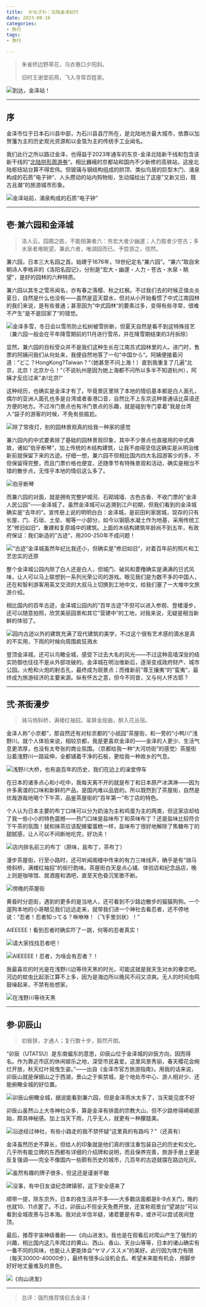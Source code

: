 ```yaml
---
title:  かなざわ：北陆金泽纪行
date: 2023-08-16
categories:
- 旅行
tags:
- 旅行

---
```


> 朱雀桥边野草花，乌衣巷口夕阳斜。
> 
> 
> 旧时王谢堂前燕，飞入寻常百姓家。
> 

![到达，金泽站！](https://raw.githubusercontent.com/DF-Master/yidapicbed/main/2023/202307/202307JPKNZW/202307JPKNZW00.jpg)


---

<!--more-->

## 序

金泽市位于日本石川县中部，为石川县县厅所在，是北陆地方最大城市，依靠以加贺藩为主的历史观光资源和以金箔为主的传统手工业闻名。

我们此行之所以路过金泽，也得益于2023年通车的东京-金泽北陆新干线和包含该新干线的”[北陆拱形周游券](https://www.westjr.co.jp/global/sc/ticket/hokuriku-arch-pass/)“。相比巍峨的京都站和国内不少新修的高铁站，这座北陆枢纽站台算不得宏伟。但玻璃与钢结构组成的拱顶、类似鸟居的巨型木门、涌泉构成的石质”电子钟“、人头攒动的站内购物街，生动描绘出了这座”又新又旧，既古且潮“的旅游城市形象。

![金泽站前，涌泉构成的石质“电子钟”](https://raw.githubusercontent.com/DF-Master/yidapicbed/main/2023/202307/202307JPKNZW/202307JPKNZW01.jpg)

---


## 壱·兼六园和金泽城

> 洛人云，园圃之胜，不能相兼者六：务宏大者少幽邃；人力胜者少苍古；多水泉者难眺望。兼此六者，唯湖园而已。予尝游之，信然。
> 

兼六园，日本三大名园之首。始建于1676年，19世纪定名“兼六园”。“兼六”取自宋朝诗人李格非的《洛阳名园记》，分别是“宏大・幽邃・人力・苍古・水泉・眺望”，是好的园林的六种特质。

兼六园以其冬之雪吊闻名，亦有春之落樱、秋之红枫。不过我们去的时候正值炎炎夏日，自然是什么也没有——虽然是蓝天碧水，但对从小开始看惯了中式江南园林的我们来说，是有些普通；甚至因为”中式园林“的要素过多，变得有些寻常，很难不产生”是不是回家了“的错觉。

![金泽多雪，冬日会以雪吊防止松树被雪折断，但夏天自然是看不到这特殊技艺（兼六园一般会在平年降雪期前的11月进行雪吊，并在降雪期结束的3月拆除）](https://raw.githubusercontent.com/DF-Master/yidapicbed/main/2023/202307/202307JPKNZW/202307JPKNZW02.jpg)

显然，兼六园的目标受众并不是我们这种生长在江南苏式园林里的人。进门时，售票的阿姨问我们从何处来，我便自然地答了一句”中国から“。阿姨便接着问道：”どこ？HongKong?Taiwan？“（她甚至不问上海！）直到我重复了几遍”北京，北京！北京から！“（不说杭州是因为她上海都不问所以多半不知道杭州），阿姨才反应过来”あ!北京!“

这种经历，也确实是金泽才有了。毕竟景区里除了本地的情侣基本都是白人面孔，偶尔的亚洲人面孔也多是台湾或者香港口音，自然比不上东京这种普通话比英语还方便的地方。不过冷门景点也有冷门景点的乐趣，就是碰到专门拿着”我是台湾人“袋子的游客的时候，不免有些尴尬。

![除了常夜灯，别的园林景观真的给我一种家的感觉](https://raw.githubusercontent.com/DF-Master/yidapicbed/main/2023/202307/202307JPKNZW/202307JPKNZW03.jpg)

兼六园内的中式要素除了基础的园林景观印象，其中不少景点也直接用的中式典故，诸如”伯牙断琴“，加上传统的木结构建筑，让我不由得坚信这确实是从明治维新前就保留下来的古迹。仔细一想，兼六园不但相比国内四大名园游客少的多，不但保留得完整，而且门票价格也便宜，还随季节有特殊景观和活动，确实是相当不错的散步点，无怪乎本地的情侣这么多了。

![伯牙断琴](https://raw.githubusercontent.com/DF-Master/yidapicbed/main/2023/202307/202307JPKNZW/202307JPKNZW04.jpg)

而兼六园的对面，就是拥有完整护城河、石砌城墙、古色古香、不收门票的”金泽人民公园“——金泽城了。虽然金泽城可以追溯到江户初期，但我们看到的金泽城确实是”去年的“。宣传册上说的明明白白：金泽城，是前田利家居城，现存的只有长屋、门、石垣、土垒、堀等一小部分，如今以钢筋水凝土作为地基，采用传统工艺”修旧如旧“，重建和复原城中的建筑。上面的木结构建筑年龄尚不到五年，有政府保证：我们新造的”古迹“，用200-250年不成问题！

![“古迹”金泽城虽然年纪比我还小，但确实是”修旧如旧“，对着百年前的照片和工艺忠实的还原](https://raw.githubusercontent.com/DF-Master/yidapicbed/main/2023/202307/202307JPKNZW/202307JPKNZW05.jpg)

整个金泽城公园内除了白人还是白人，但城门、破风和菱橹确实是满满的日式风味，让人可以马上联想到一系列光荣公司的游戏。眼见我们是为数不多的中国人，还在和智利游客用英文交流的大叔马上切换到工地中文，给我们塞了一大堆中文旅游介绍。

相比国内的百年古迹，金泽城公园内的”百年古迹“不但可以进入参观、登楼漫步，还可以随意拍照，欣赏美丽园景和其它”营建中“的工地，对我来说，无疑是相当新鲜的体验了。

![园内古迹以外的建筑充满了现代建筑的美学，不过这个很有艺术感的滴水是真的不实用，下雨的时候向周围疯狂溅水](https://raw.githubusercontent.com/DF-Master/yidapicbed/main/2023/202307/202307JPKNZW/202307JPKNZW06.jpg)


登顶金泽城，还可以鸟瞰全城，感受下过去大名的风光——不过这种高墙深垒的结实防御也往往不是从外部攻破的。金泽城在明治维新后，逐渐变成政府财产、城市公园。火枪和火炮的射击孔，最终成为观景点；而维新前”尊王攘夷“的”蛮夷“，最终成为旅游经济的主要来源。纵有怀古之意，但今不同昔，又与何人怀古耶？

---

## 弐·茶街漫步

> 骑马倚斜桥，满楼红袖招。翠屏金屈曲，醉入花丛宿。
> 

金泽人称”小京都“，那自然还有对标京都的“小祇园”茶屋街，和一旁的“小鸭川”浅野川。就个人体验来说，相较京都，我是更喜欢金泽的——金泽的人更少、生活气息更浓厚，也没有太夸张的商业氛围。（京都给我一种“大河坊街”的感觉）茶屋街沿着浅野川一路延伸，全都铺着干净的石板，更给我一种故乡的气息。

![浅野川大桥，也有逾百年的历史，我们在边上的澡堂停车](https://raw.githubusercontent.com/DF-Master/yidapicbed/main/2023/202307/202307JPKNZW/202307JPKNZW07.jpg)

在日本的诸多点心和小吃中，我每天离不开的就是布丁和日本原产冰淇淋——因为许多离谱的口味和新鲜的产品，是国内难以品尝的。所以既然到了茶屋街，自然是优哉游哉地喝个下午茶，品鉴茶屋街的“百年第一”布丁店的特色。

个人认为日本主要的布丁口味可以分为奶油为主和鸡蛋为主的两类，但这家店却给了我一些小小的特色震撼——热门口味是盐味布丁和茶味布丁？还是盐味比较符合下午茶的氛围！就和抹茶应该配蜂蜜蛋糕一样，盐味布丁很好地解除了焦糖布丁的甜腻感，让人可以不间断地吃完，好功夫！

![店内排名前三的布丁（原味，盐布丁，茶布丁）](https://raw.githubusercontent.com/DF-Master/yidapicbed/main/2023/202307/202307JPKNZW/202307JPKNZW08.jpg)

漫步茶屋街，行至小路时，还可听闻阁楼中传来的有力三味线声，确乎是有“骑马倚斜桥，满楼红袖招”的街行韵味。茶屋街白天是点心铺、体验店和纪念品店，晚上则是咖啡馆、居酒屋和酒吧，直至天色昏沉笙歌不断。

![傍晚的茶屋街](https://raw.githubusercontent.com/DF-Master/yidapicbed/main/2023/202307/202307JPKNZW/202307JPKNZW09.jpg)

黄昏时分逛街，遇到的更多的是当地人，还可看到不少路边散步的猫猫狗狗。一个遛狗本地的小哥眼见我们远远走来，就带我们进一个神社去看忍者，还不停地说：“忍者！忍者知ってる？咻咻咻！（飞手里剑状）！”

AIEEEEE！看到忍者时确实吓了一跳，何等的忍者真实！

![请大家找找忍者吧！](https://raw.githubusercontent.com/DF-Master/yidapicbed/main/2023/202307/202307JPKNZW/202307JPKNZW10.jpg)

![AIEEEEE！忍者，为啥会有忍者？！](https://raw.githubusercontent.com/DF-Master/yidapicbed/main/2023/202307/202307JPKNZW/202307JPKNZW011.jpg)

我最喜欢的时光是在浅野川边等待天黑的时光，可能这就是我天生对水的眷恋吧。河边的蚊虫比起浙江算不上多，因为是海边所以晚风不闷又凉爽。无人的时间虫鸣鼓噪起来，不禁有些想家。

![在浅野川等待天黑](https://raw.githubusercontent.com/DF-Master/yidapicbed/main/2023/202307/202307JPKNZW/202307JPKNZW12.jpg)

---

## 参·卯辰山

> 初极狭，才通人；复行数十步，豁然开朗。
> 

“卯辰（UTATSU）是东南偏东的意思，卯辰山位于金泽城的卯辰方向，因而得名。作为靠近市区的休闲娱乐之地，深受市民喜爱。这里风景秀丽，春天樱花会绚烂开放，秋天红叶摇曳生姿。”——出自《金泽市官方旅游指南》。用我的话来说，卯辰山就是保俶山之于西湖，景山之于紫禁城，是个地处市中心、游人相对少、还能俯瞰全城的好位置。

![卯辰山俯瞰全城，据说能看到兼六园，但是金泽雨水太多了，当天能见度不好](https://raw.githubusercontent.com/DF-Master/yidapicbed/main/2023/202307/202307JPKNZW/202307JPKNZW13.jpg)

卯辰山虽然山上大寺神社众多，算是金泽有排面的宗教大山，但不少路修得崎岖原始，颇具神秘感。加上当天下雨，几乎无人，就更有一种朦胧美。

![沿途经过神社，有些小路走的我不禁怀疑“这里真的有路吗？”（还真有）](https://raw.githubusercontent.com/DF-Master/yidapicbed/main/2023/202307/202307JPKNZW/202307JPKNZW14.jpg)

金泽虽然历史不算长，但给人的印象就是他们真的很注重包装自己的历史和文化。几乎所有能立牌的东西都有详细的介绍牌和说明，而且保养完善，旅游手册上更是反复强调——完全不像国内一些颇有历史的城市，几百年的古迹就摆在路边吃灰。

![虽然有趣的牌子很多，但这还是谨谢不敏](https://raw.githubusercontent.com/DF-Master/yidapicbed/main/2023/202307/202307JPKNZW/202307JPKNZW15.jpg)

![没事，有中日友谊纪念碑镇邪，这下安全感来了](https://raw.githubusercontent.com/DF-Master/yidapicbed/main/2023/202307/202307JPKNZW/202307JPKNZW16.jpg)

顺带一提，除东京外，日本的夜生活并不多——大多数店面都是8-9点关门，晚的也就10、11点罢了。不过，卯辰山不但全天免费开放，还宣称观景台“望湖台”可以看到全城夜景与日本海。我对此半信半疑，诸君要是有幸，或许可以尝试夜间登顶。

最后，推荐宇宙神级番剧——《向山进发》。我也是在观看后对爬山产生了强烈的兴趣，相比国内这几年爬过的黄山、西山、香山、天台山等等，日本的诸山确实有一番不同的风味，也能让人更能体会“ヤマノススメ”的美好。此行因为体力有限（每天30000-40000步），最终有很多山没机会去。希望未来能有机会，用脚步好好地丈量难及的景色。

![《向山进发》](https://raw.githubusercontent.com/DF-Master/yidapicbed/main/2023/202307/202307JPKNZW/202307JPKNZW17.jpg)

---

> 总评：强烈推荐情侣去金泽！
>